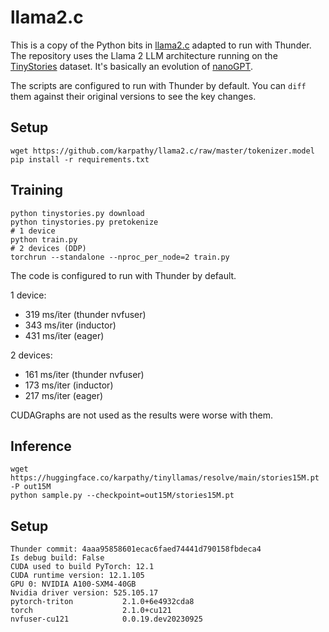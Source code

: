 # llama2.c

This is a copy of the Python bits in [llama2.c](https://github.com/karpathy/llama2.c) adapted to run with Thunder.
The repository uses the Llama 2 LLM architecture running on the [TinyStories](https://huggingface.co/datasets/roneneldan/TinyStories) dataset.
It's basically an evolution of [nanoGPT](https://github.com/karpathy/nanoGPT).

The scripts are configured to run with Thunder by default. You can `diff` them against their original versions to see the key changes.

## Setup

```shell
wget https://github.com/karpathy/llama2.c/raw/master/tokenizer.model
pip install -r requirements.txt
```

## Training

```shell
python tinystories.py download
python tinystories.py pretokenize
# 1 device
python train.py
# 2 devices (DDP)
torchrun --standalone --nproc_per_node=2 train.py
```

The code is configured to run with Thunder by default.

1 device:
* 319 ms/iter (thunder nvfuser)
* 343 ms/iter (inductor)
* 431 ms/iter (eager)

2 devices:
* 161 ms/iter (thunder nvfuser)
* 173 ms/iter (inductor)
* 217 ms/iter (eager)

CUDAGraphs are not used as the results were worse with them.

## Inference

```shell
wget https://huggingface.co/karpathy/tinyllamas/resolve/main/stories15M.pt -P out15M
python sample.py --checkpoint=out15M/stories15M.pt
```

## Setup

```shell
Thunder commit: 4aaa95858601ecac6faed74441d790158fbdeca4
Is debug build: False
CUDA used to build PyTorch: 12.1
CUDA runtime version: 12.1.105
GPU 0: NVIDIA A100-SXM4-40GB
Nvidia driver version: 525.105.17
pytorch-triton           2.1.0+6e4932cda8
torch                    2.1.0+cu121
nvfuser-cu121            0.0.19.dev20230925
```
